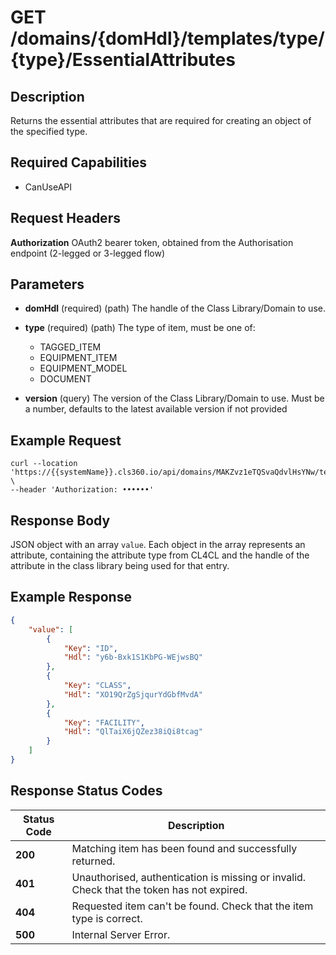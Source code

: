# GET /domains/{domHdl}/templates/type/{type}/EssentialAttributes

## Description
Returns the essential attributes that are required for creating an object of the specified type.

## Required Capabilities
* CanUseAPI

## Request Headers

**Authorization** OAuth2 bearer token, obtained from the Authorisation endpoint (2-legged or 3-legged flow)

## Parameters

* **domHdl** (required) (path) The handle of the Class Library/Domain to use.

* **type** (required) (path) The type of item, must be one of:
    * TAGGED_ITEM
    * EQUIPMENT_ITEM
    * EQUIPMENT_MODEL
    * DOCUMENT

* **version** (query) The version of the Class Library/Domain to use. Must be a number, defaults to the latest available version if not provided

## Example Request
```
curl --location 'https://{{systemName}}.cls360.io/api/domains/MAKZvz1eTQSvaQdvlHsYNw/templates/type/TAGGED_ITEM/EssentialAttributes' \
--header 'Authorization: ••••••'
```

## Response Body
JSON object with an array `value`. Each object in the array represents an attribute, containing the attribute type from CL4CL and the handle of the attribute in the class library being used for that entry.

## Example Response
```JSON
{
    "value": [
        {
            "Key": "ID",
            "Hdl": "y6b-Bxk1S1KbPG-WEjwsBQ"
        },
        {
            "Key": "CLASS",
            "Hdl": "XO19QrZgSjqurYdGbfMvdA"
        },
        {
            "Key": "FACILITY",
            "Hdl": "QlTaiX6jQZez38iQi8tcag"
        }
    ]
}
```

## Response Status Codes
| Status Code | Description |
| -------- | ------- |
|**200** |Matching item has been found and successfully returned.|
|**401** |Unauthorised, authentication is missing or invalid. Check that the token has not expired.|
|**404** |Requested item can't be found. Check that the item type is correct.|
|**500** |Internal Server Error.|


